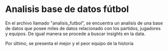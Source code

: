 # Analisis base de datos fútbol

En el archivo llamado "analisis_futbol", se encuentra un analisis de una base de datos que posee miles de datos relacionado con los partidos, jugadores y equipos. De igual manera se procede a buscar insights en la data.

Por último, se presenta el mejor y el peor equipo de la historia 

